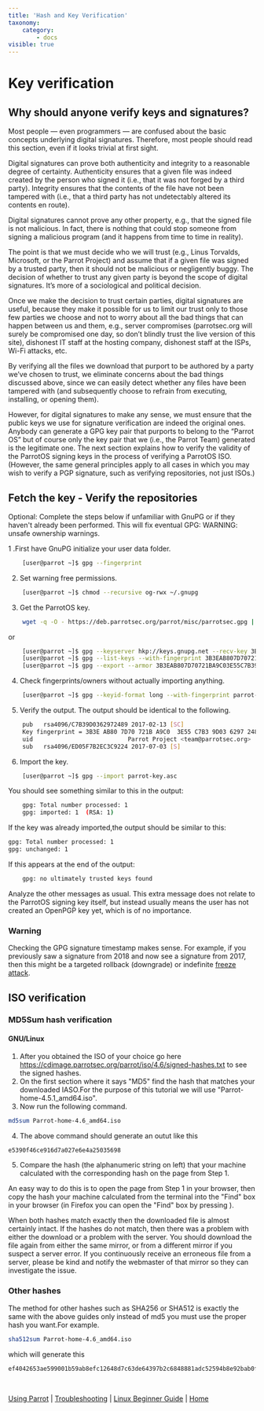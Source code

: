 ```yaml
---
title: 'Hash and Key Verification'
taxonomy:
    category:
        - docs
visible: true
---
```

# Key verification

## Why should anyone verify keys and signatures?

Most people — even programmers — are confused about the basic concepts underlying digital signatures. Therefore, most people should read this section, even if it looks trivial at first sight.

Digital signatures can prove both authenticity and integrity to a reasonable degree of certainty. Authenticity ensures that a given file was indeed created by the person who signed it (i.e., that it was not forged by a third party). Integrity ensures that the contents of the file have not been tampered with (i.e., that a third party has not undetectably altered its contents en route).

Digital signatures cannot prove any other property, e.g., that the signed file is not malicious. In fact, there is nothing that could stop someone from signing a malicious program (and it happens from time to time in reality).

The point is that we must decide who we will trust (e.g., Linus Torvalds, Microsoft, or the Parrot Project) and assume that if a given file was signed by a trusted party, then it should not be malicious or negligently buggy. The decision of whether to trust any given party is beyond the scope of digital signatures. It’s more of a sociological and political decision.

Once we make the decision to trust certain parties, digital signatures are useful, because they make it possible for us to limit our trust only to those few parties we choose and not to worry about all the bad things that can happen between us and them, e.g., server compromises (parrotsec.org will surely be compromised one day, so don’t blindly trust the live version of this site), dishonest IT staff at the hosting company, dishonest staff at the ISPs, Wi-Fi attacks, etc.

By verifying all the files we download that purport to be authored by a party we’ve chosen to trust, we eliminate concerns about the bad things discussed above, since we can easily detect whether any files have been tampered with (and subsequently choose to refrain from executing, installing, or opening them).

However, for digital signatures to make any sense, we must ensure that the public keys we use for signature verification are indeed the original ones. Anybody can generate a GPG key pair that purports to belong to the “Parrot OS” but of course only the key pair that we (i.e., the Parrot Team) generated is the legitimate one. The next section explains how to verify the validity of the ParrotOS signing keys in the process of verifying a ParrotOS ISO. (However, the same general principles apply to all cases in which you may wish to verify a PGP signature, such as verifying repositories, not just ISOs.)




## Fetch the key - Verify the repositories

Optional: Complete the steps below if unfamiliar with GnuPG or if they haven't already been performed. This will fix eventual GPG: WARNING: unsafe ownership warnings. 

1 .First have GnuPG initialize your user data folder.
```bash
    [user@parrot ~]$ gpg --fingerprint
```

2. Set warning free permissions.
```bash
    [user@parrot ~]$ chmod --recursive og-rwx ~/.gnupg
```

3. Get the ParrotOS key.
```bash
    wget -q -O - https://deb.parrotsec.org/parrot/misc/parrotsec.gpg | gpg --import
```
or
```bash 
    [user@parrot ~]$ gpg --keyserver hkp://keys.gnupg.net --recv-key 3B3EAB807D70721BA9C03E55C7B39D0362972489
    [user@parrot ~]$ gpg --list-keys --with-fingerprint 3B3EAB807D70721BA9C03E55C7B39D0362972489 
    [user@parrot ~]$ gpg --export --armor 3B3EAB807D70721BA9C03E55C7B39D0362972489 > parrot-key.asc
```

4. Check fingerprints/owners without actually importing anything.
```bash
    [user@parrot ~]$ gpg --keyid-format long --with-fingerprint parrot-key.asc
```
5. Verify the output.
The output should be identical to the following.
```bash
    pub   rsa4096/C7B39D0362972489 2017-02-13 [SC]
    Key fingerprint = 3B3E AB80 7D70 721B A9C0  3E55 C7B3 9D03 6297 2489
    uid                           Parrot Project <team@parrotsec.org>
    sub   rsa4096/ED05F7B2EC3C9224 2017-07-03 [S]
```

6. Import the key.
```bash 
    [user@parrot ~]$ gpg --import parrot-key.asc
```
You should see something similar to this in the output:
```bash
    gpg: Total number processed: 1
    gpg: imported: 1  (RSA: 1)
```
If the key was already imported,the output should be similar to this:
```bash 
gpg: Total number processed: 1
gpg: unchanged: 1
```
If this appears at the end of the output:
```bash 
    gpg: no ultimately trusted keys found
```
Analyze the other messages as usual. This extra message does not relate to the ParrotOS signing key itself, but instead usually means the user has not created an OpenPGP key yet, which is of no importance.

### Warning
	
Checking the GPG signature timestamp makes sense. For example, if you previously saw a signature from 2018 and now see a signature from 2017, then this might be a targeted rollback (downgrade) or indefinite [freeze attack](https://github.com/theupdateframework/tuf/blob/develop/SECURITY.md). 

## ISO verification 

### MD5Sum hash verification

#### GNU/Linux

1. After you obtained the ISO of your choice go here https://cdimage.parrotsec.org/parrot/iso/4.6/signed-hashes.txt to see the signed hashes.
2. On the first section where it says "MD5" find the hash that matches your downloaded IASO.For the purpose of this tutorial we will use "Parrot-home-4.5.1_amd64.iso".
3. Now run the following command.
```bash 
md5sum Parrot-home-4.6_amd64.iso
```
4. The above command should generate an outut like this
```bash
e5390f46ce916d7a027e6e4a25035698 
```
5. Compare the hash (the alphanumeric string on left) that your machine calculated with the corresponding hash on the page from Step 1.

An easy way to do this is to open the page from Step 1 in your browser, then copy the hash your machine calculated from the terminal into the "Find" box in your browser (in Firefox you can open the "Find" box by pressing <Ctrl> <F>).

When both hashes match exactly then the downloaded file is almost certainly intact. If the hashes do not match, then there was a problem with either the download or a problem with the server. You should download the file again from either the same mirror, or from a different mirror if you suspect a server error. If you continuously receive an erroneous file from a server, please be kind and notify the webmaster of that mirror so they can investigate the issue. 

### Other hashes

The method for other hashes such as SHA256 or SHA512 is exactly the same with the above guides only instead of md5 you must use the proper hash you want.For example.
```bash
sha512sum Parrot-home-4.6_amd64.iso
```
which will generate this
```bash
ef4042653ae599001b59ab8efc12648d7c63de64397b2c6848881adc52594b8e92bab0f9b22d81d81650bf1299faabf4d279b14fdfc8bb993335236adf571b27
```
&nbsp;

[Using Parrot](https://docs.parrot.sh/info/start/) | [Troubleshooting](https://docs.parrot.sh/trbl/start/) | [Linux Beginner Guide](https://docs.parrot.sh/library/lbg-basics/) | [Home](https://docs.parrot.sh/)
